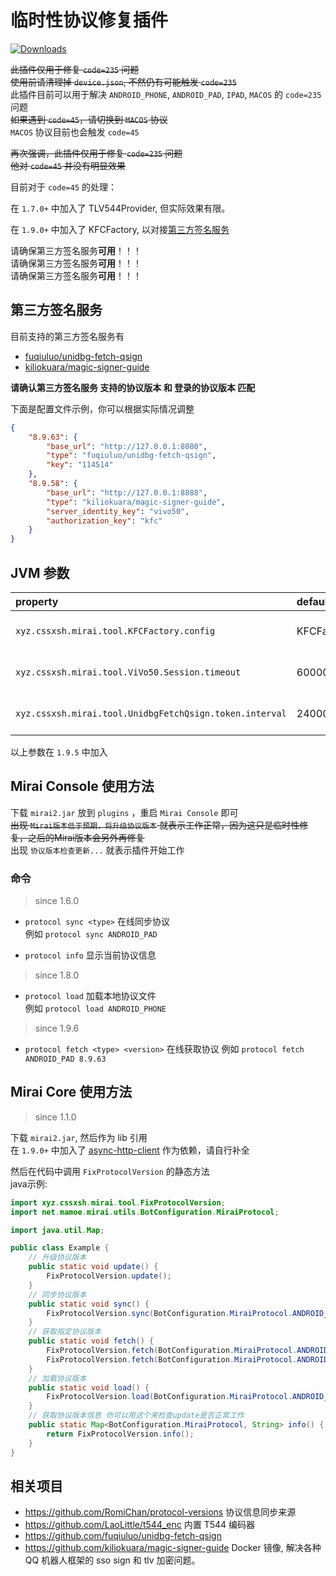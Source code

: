 # 临时性协议修复插件

[![Downloads](https://img.shields.io/github/downloads/cssxsh/fix-protocol-version/total)](https://github.com/cssxsh/fix-protocol-version/releases)

~~此插件仅用于修复 `code=235` 问题~~  
~~使用前请清理掉 `device.json`, 不然仍有可能触发 `code=235`~~  
此插件目前可以用于解决 `ANDROID_PHONE`, `ANDROID_PAD`, `IPAD`, `MACOS` 的 `code=235` 问题  
~~如果遇到 `code=45`，请切换到 `MACOS` 协议~~  
`MACOS` 协议目前也会触发 `code=45`  

~~再次强调，此插件仅用于修复 `code=235` 问题~~  
~~他对 `code=45` 并没有明显效果~~

目前对于 `code=45` 的处理：

在 `1.7.0+` 中加入了 TLV544Provider, 但实际效果有限。

在 `1.9.0+` 中加入了 KFCFactory, 以对接[第三方签名服务](https://mirai.mamoe.net/topic/2373)  

请确保第三方签名服务**可用**！！！  
请确保第三方签名服务**可用**！！！  
请确保第三方签名服务**可用**！！！  

## 第三方签名服务

目前支持的第三方签名服务有  
* [fuqiuluo/unidbg-fetch-qsign](https://github.com/fuqiuluo/unidbg-fetch-qsign)
* [kiliokuara/magic-signer-guide](https://github.com/kiliokuara/magic-signer-guide)

**请确认第三方签名服务 支持的协议版本 和 登录的协议版本 匹配**

下面是配置文件示例，你可以根据实际情况调整  
```json
{
    "8.9.63": {
        "base_url": "http://127.0.0.1:8080",
        "type": "fuqiuluo/unidbg-fetch-qsign",
        "key": "114514"
    },
    "8.9.58": {
        "base_url": "http://127.0.0.1:8888",
        "type": "kiliokuara/magic-signer-guide",
        "server_identity_key": "vivo50",
        "authorization_key": "kfc"
    }
}
```

## JVM 参数

| property                                                | default         |               desc               | 
|:--------------------------------------------------------|:----------------|:--------------------------------:|
| `xyz.cssxsh.mirai.tool.KFCFactory.config`               | KFCFactory.json |   KFCFactory config file path    |
| `xyz.cssxsh.mirai.tool.ViVo50.Session.timeout`          | 60000           |   Session except timeout (ms)    |
| `xyz.cssxsh.mirai.tool.UnidbgFetchQsign.token.interval` | 2400000         | RequestToken interval, 0 is stop |

以上参数在 `1.9.5` 中加入

## Mirai Console 使用方法

下载 `mirai2.jar` 放到 `plugins` ，重启 `Mirai Console` 即可  
~~出现 `Mirai版本低于预期，将升级协议版本` 就表示工作正常，因为这只是临时性修复，之后的Mirai版本会另外再修复~~  
出现 `协议版本检查更新...` 就表示插件开始工作

### 命令

> since 1.6.0

*   `protocol sync <type>` 在线同步协议  
    例如 `protocol sync ANDROID_PAD`

*   `protocol info` 显示当前协议信息

> since 1.8.0

*   `protocol load` 加载本地协议文件  
    例如 `protocol load ANDROID_PHONE`

> since 1.9.6

*   `protocol fetch <type> <version>` 在线获取协议 
    例如 `protocol fetch ANDROID_PAD 8.9.63`

## Mirai Core 使用方法

> since 1.1.0

下载 `mirai2.jar`, 然后作为 lib 引用  
在 `1.9.0+` 中加入了 [async-http-client](https://search.maven.org/artifact/org.asynchttpclient/async-http-client/2.12.3/jar) 作为依赖，请自行补全

然后在代码中调用 `FixProtocolVersion` 的静态方法  
java示例:  
```java
import xyz.cssxsh.mirai.tool.FixProtocolVersion;
import net.mamoe.mirai.utils.BotConfiguration.MiraiProtocol;

import java.util.Map;

public class Example {
    // 升级协议版本
    public static void update() {
        FixProtocolVersion.update();
    }
    // 同步协议版本
    public static void sync() {
        FixProtocolVersion.sync(BotConfiguration.MiraiProtocol.ANDROID_PAD);
    }
    // 获取指定协议版本
    public static void fetch() {
        FixProtocolVersion.fetch(BotConfiguration.MiraiProtocol.ANDROID_PAD, "latest");
        FixProtocolVersion.fetch(BotConfiguration.MiraiProtocol.ANDROID_PAD, "8.9.63");
    }
    // 加载协议版本
    public static void load() {
        FixProtocolVersion.load(BotConfiguration.MiraiProtocol.ANDROID_PAD);
    }
    // 获取协议版本信息 你可以用这个来检查update是否正常工作
    public static Map<BotConfiguration.MiraiProtocol, String> info() {
        return FixProtocolVersion.info();
    }
}
```

## 相关项目

* https://github.com/RomiChan/protocol-versions 协议信息同步来源
* https://github.com/LaoLittle/t544_enc 内置 T544 编码器
* https://github.com/fuqiuluo/unidbg-fetch-qsign
* https://github.com/kiliokuara/magic-signer-guide Docker 镜像, 解决各种 QQ 机器人框架的 sso sign 和 tlv 加密问题。